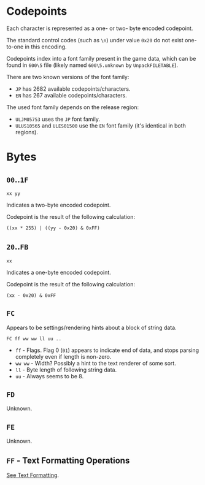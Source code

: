 # Codepoints

Each character is represented as a one- or two- byte encoded codepoint.

The standard control codes (such as `\n`) under value `0x20` do not exist one-to-one in this encoding.

Codepoints index into a font family present in the game data, which can be found in `600\5` file (likely named `600\5.unknown` by `UnpackFILETABLE`).

There are two known versions of the font family:

* `JP` has 2682 available codepoints/characters.
* `EN` has 267 available codepoints/characters.

The used font family depends on the release region:

* `ULJM05753` uses the `JP` font family.
* `ULUS10565` and `ULES01500` use the `EN` font family (it's identical in both regions).

# Bytes

## `00`..`1F`

`xx yy`

Indicates a two-byte encoded codepoint.

Codepoint is the result of the following calculation:

`((xx * 255) | ((yy - 0x20) & 0xFF)`

## `20`..`FB`

`xx`

Indicates a one-byte encoded codepoint.

Codepoint is the result of the following calculation:

`(xx - 0x20) & 0xFF`

## `FC`

Appears to be settings/rendering hints about a block of string data.

`FC ff ww ww ll uu ..`

* `ff` - Flags.
Flag 0 (`01`) appears to indicate end of data, and stops parsing completely even if length is non-zero.
* `ww ww` - Width? Possibly a hint to the text renderer of some sort.
* `ll` - Byte length of following string data.
* `uu` - Always seems to be 8.

## `FD`

Unknown.

## `FE`

Unknown.

## `FF` - Text Formatting Operations

[See Text Formatting](text_formatting.md).
